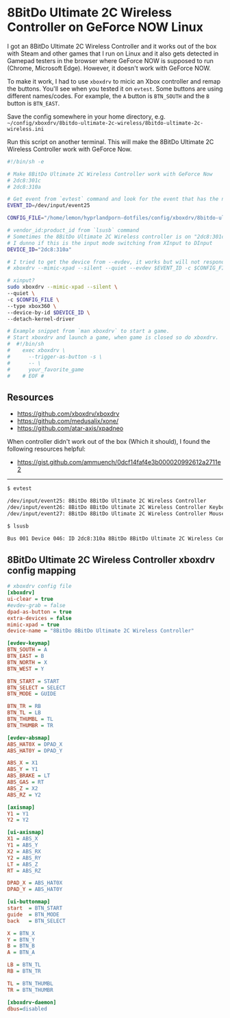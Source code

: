 # 8BitDo Ultimate 2C Wireless Controller on GeForce NOW Linux

I got an 8BitDo Ultimate 2C Wireless Controller and it works out of the box with Steam and other games that I run on Linux and it also gets detected in Gamepad testers in the browser where GeForce NOW is supposed to run (Chrome, Microsoft Edge). However, it doesn't work with GeForce NOW.

To make it work, I had to use `xboxdrv` to micic an Xbox controller and remap the buttons. You'll see when you tested it on `evtest`. Some buttons are using different names/codes. For example, the `A` button is `BTN_SOUTH` and the `B` button is `BTN_EAST`.

Save the config somewhere in your home directory, e.g. `~/config/xboxdrv/8bitdo-ultimate-2c-wireless/8bitdo-ultimate-2c-wireless.ini`

Run this script on another terminal. This will make the 8BitDo Ultimate 2C Wireless Controller work with GeForce Now.

```sh
#!/bin/sh -e

# Make 8BitDo Ultimate 2C Wireless Controller work with GeForce Now
# 2dc8:301c
# 2dc8:310a

# Get event from `evtest` command and look for the event that has the name of the controller
EVENT_ID=/dev/input/event25

CONFIG_FILE="/home/lemon/hyprlandporn-dotfiles/config/xboxdrv/8bitdo-ultimate-2c-wireless/8bitdo-ultimate-2c-wireless.ini"

# vendor_id:product_id from `lsusb` command
# Sometimes the 8BitDo Ultimate 2C Wireless controller is on "2dc8:301c"
# I dunno if this is the input mode switching from XInput to DInput
DEVICE_ID="2dc8:310a"

# I tried to get the device from --evdev, it works but will not respond after a while.
# xboxdrv --mimic-xpad --silent --quiet --evdev $EVENT_ID -c $CONFIG_FILE

# xinput? 
sudo xboxdrv --mimic-xpad --silent \
--quiet \
-c $CONFIG_FILE \
--type xbox360 \
--device-by-id $DEVICE_ID \
--detach-kernel-driver

# Example snippet from `man xboxdrv` to start a game.
# Start xboxdrv and launch a game, when game is closed so do xboxdrv.
#  #!/bin/sh
#    exec xboxdrv \
#      --trigger-as-button -s \
#      -- \
#      your_favorite_game
#    # EOF #
```

## Resources

- https://github.com/xboxdrv/xboxdrv
- https://github.com/medusalix/xone/
- https://github.com/atar-axis/xpadneo

When controller didn't work out of the box (Which it should), I found the following resources helpful:
- https://gist.github.com/ammuench/0dcf14faf4e3b000020992612a2711e2

-----

```sh
$ evtest

/dev/input/event25:	8BitDo 8BitDo Ultimate 2C Wireless Controller
/dev/input/event26:	8BitDo 8BitDo Ultimate 2C Wireless Controller Keyboard
/dev/input/event27:	8BitDo 8BitDo Ultimate 2C Wireless Controller Mouse
```

```sh
$ lsusb

Bus 001 Device 046: ID 2dc8:310a 8BitDo 8BitDo Ultimate 2C Wireless Controller
```

## 8BitDo Ultimate 2C Wireless Controller xboxdrv config mapping

```ini
# xboxdrv config file
[xboxdrv]
ui-clear = true
#evdev-grab = false
dpad-as-button = true
extra-devices = false
mimic-xpad = true
device-name = "8BitDo 8BitDo Ultimate 2C Wireless Controller"

[evdev-keymap]
BTN_SOUTH = A
BTN_EAST = B
BTN_NORTH = X
BTN_WEST = Y

BTN_START = START
BTN_SELECT = SELECT
BTN_MODE = GUIDE

BTN_TR = RB
BTN_TL = LB
BTN_THUMBL = TL
BTN_THUMBR = TR

[evdev-absmap]
ABS_HAT0X = DPAD_X
ABS_HAT0Y = DPAD_Y

ABS_X = X1
ABS_Y = Y1
ABS_BRAKE = LT
ABS_GAS = RT
ABS_Z = X2
ABS_RZ = Y2

[axismap]
Y1 = Y1
Y2 = Y2

[ui-axismap]
X1 = ABS_X
Y1 = ABS_Y
X2 = ABS_RX
Y2 = ABS_RY
LT = ABS_Z
RT = ABS_RZ

DPAD_X = ABS_HAT0X
DPAD_Y = ABS_HAT0Y

[ui-buttonmap]
start  = BTN_START
guide  = BTN_MODE
back   = BTN_SELECT

X = BTN_X
Y = BTN_Y
B = BTN_B
A = BTN_A

LB = BTN_TL
RB = BTN_TR

TL = BTN_THUMBL
TR = BTN_THUMBR

[xboxdrv-daemon]
dbus=disabled
```